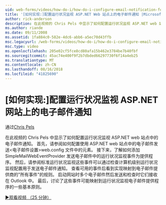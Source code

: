 ```yaml
---
uid: web-forms/videos/how-do-i/how-do-i-configure-email-notification-for-health-monitoring-on-an-aspnet-web-site
title: '[如何实现:]配置运行状况监视 ASP.NET Web 站点上的电子邮件通知 |Microsoft Docs'
author: rick-anderson
description: 在此视频的 Chris Pels 中显示了如何配置运行状况监视 ASP.NET web 站点中的电子邮件通知。 首先，请参阅如何配置发送 e...
ms.author: riande
ms.date: 09/11/2008
ms.assetid: 1fa884c0-582e-4dc6-abb6-a5ec70d43ffb
msc.legacyurl: /web-forms/videos/how-do-i/how-do-i-configure-email-notification-for-health-monitoring-on-an-aspnet-web-site
msc.type: video
ms.openlocfilehash: 205e02cf5fce8cd80afa15b462e3784be7b40fbf
ms.sourcegitcommit: 45ac74e400f9f2b7dbded66297730f6f14a4eb25
ms.translationtype: MT
ms.contentlocale: zh-CN
ms.lasthandoff: 08/16/2018
ms.locfileid: "41825690"
---
```

<a name="how-do-i-configure-email-notification-for-health-monitoring-on-an-aspnet-web-site"></a>[如何实现:]配置运行状况监视 ASP.NET 网站上的电子邮件通知
====================
通过[Chris Pels](https://twitter.com/chrispels)

在此视频的 Chris Pels 中显示了如何配置运行状况监视 ASP.NET web 站点中的电子邮件通知。 首先，请参阅如何配置使用 ASP.NET web 站点中的电子邮件发送&lt;电子邮件设置&gt;web.config 文件中的元素。 接下来，了解如何添加 SimpleMailWebEventProvider 发送电子邮件中的运行状况监视事件为提供程序。 然后，请参阅标准运行状况监视这些事件可以通过检查计算机级别运行状况监视配置用于发送电子邮件通知。 查看可用的事件后看到实现映射到电子邮件提供商的"所有事件"的规则。 启动网站时多个电子邮件然后发送和检查时它们接收在 Outlook 中。 最后，讨论了这些事件可能映射到运行状况监视电子邮件提供程序的一些基本原则。

[&#9654;观看视频 （25 分钟）](https://channel9.msdn.com/Blogs/ASP-NET-Site-Videos/how-do-i-configure-email-notification-for-health-monitoring-on-an-aspnet-web-site)

